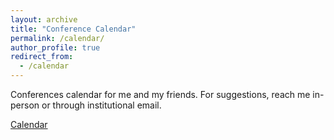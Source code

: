 ```yaml
---
layout: archive
title: "Conference Calendar"
permalink: /calendar/
author_profile: true
redirect_from:
  - /calendar
---
```


Conferences calendar for me and my friends. For suggestions, reach me in-person or through institutional email.

[Calendar](https://spectacular-panda-093.notion.site/Conference-Calendar-e7c276ac7c8441e4a968d54551c31a74?pvs=4)
